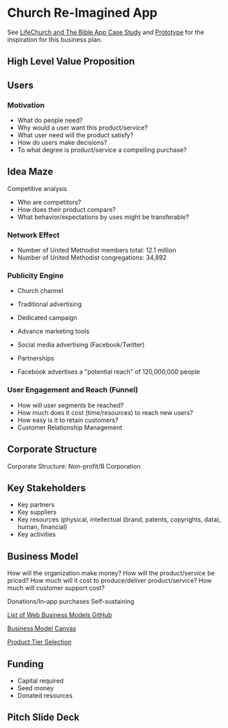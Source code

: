 # Church Re-Imagined App

See [LifeChurch and The Bible App Case Study](lifechurch_and_the_bible_app_case_study.md) and [Prototype](prototype.md) for the inspiration for this business plan.

## High Level Value Proposition

## Users

### Motivation
* What do people need?
* Why would a user want this product/service?
* What user need will the product satisfy?
* How do users make decisions?
* To what degree is product/service a compelling purchase?

## Idea Maze
Competitive analysis
* Who are competitors? 
* How does their product compare?
* What behavior/expectations by uses might be transferable? 

### Network Effect
* Number of United Methodist members total: 12.1 million
* Number of United Methodist congregations: 34,892

### Publicity Engine

* Church channel
* Traditional advertising
* Dedicated campaign
* Advance marketing tools
* Social media advertising (Facebook/Twitter)
* Partnerships

* Facebook advertises a "potential reach" of 120,000,000 people

### User Engagement and Reach (Funnel)
* How will user segments be reached?
* How much does it cost (time/resources) to reach new users?
* How easy is it to retain customers?
* Customer Relationship Management


## Corporate Structure

Corporate Structure: Non-profit/B Corporation

## Key Stakeholders
* Key partners
* Key suppliers
* Key resources (physical, intellectual (brand, patents, copyrights, data), human, financial)
* Key activities

## Business Model
How will the organization make money?
How will the product/service be priced?
How much will it cost to produce/deliver product/service?
How much will customer support cost?

Donations/In-app purchases
Self-sustaining

[List of Web Business Models GitHub](https://gist.github.com/ndarville/4295324)

[Business Model Canvas](http://www.businessmodelgeneration.com/downloads/business_model_canvas_poster.pdf)

[Product Tier Selection](https://camo.githubusercontent.com/a4b7ee4a662786d0af4c1eacb9b8b7bdd9eb6e6d/687474703a2f2f692e696d6775722e636f6d2f7139594e4939542e706e67)

## Funding
* Capital required
* Seed money
* Donated resources

## Pitch Slide Deck



